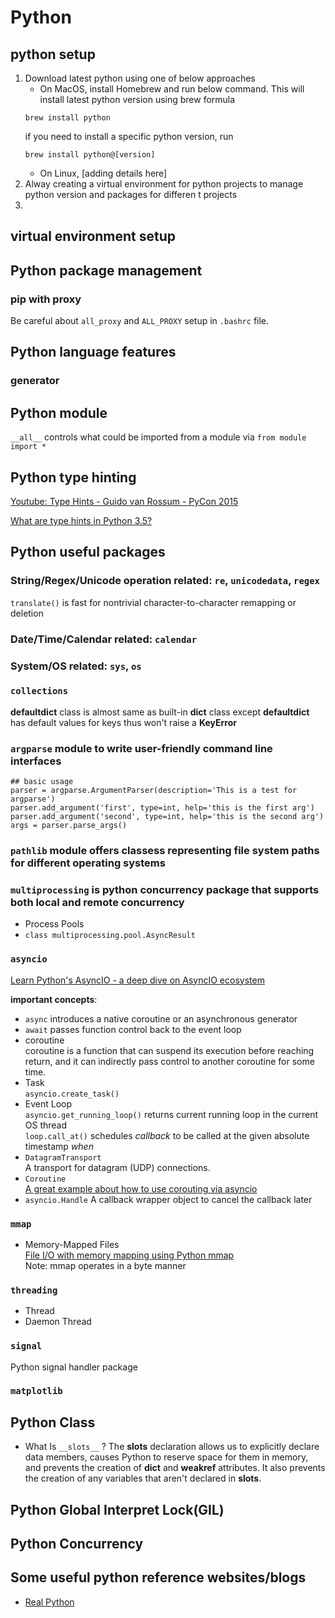 # Python

## python setup
1. Download latest python using one of below approaches
    - On MacOS, install Homebrew and run below command. This will install latest python version using brew formula
    ```
    brew install python
    ```
    if you need to install a specific python version, run
    ```
    brew install python@[version]
    ```
    - On Linux, [adding details here]
2. Alway creating a virtual environment for python projects to manage python version and packages for differen t projects
3.  

## virtual environment setup

## Python package management
### pip with proxy
Be careful about `all_proxy` and `ALL_PROXY` setup in `.bashrc` file.

## Python language features
### generator

## Python module 
`__all__` controls what could be imported from a module via `from module import *`

## Python type hinting
[Youtube: Type Hints - Guido van Rossum - PyCon 2015](https://www.youtube.com/watch?v=2wDvzy6Hgxg)

[What are type hints in Python 3.5?](https://stackoverflow.com/questions/32557920/what-are-type-hints-in-python-3-5/32558710#32558710)

## Python useful packages
### String/Regex/Unicode operation related: `re`, `unicodedata`, `regex`
`translate()` is fast for nontrivial character-to-character remapping or deletion

### Date/Time/Calendar related: `calendar`
### System/OS related: `sys`, `os`

### `collections`
__defaultdict__ class is almost same as built-in __dict__ class except __defaultdict__ has default values for keys thus won't raise a __KeyError__

### `argparse` module to write user-friendly command line interfaces

```
## basic usage
parser = argparse.ArgumentParser(description='This is a test for argparse')
parser.add_argument('first', type=int, help='this is the first arg')
parser.add_argument('second', type=int, help='this is the second arg')
args = parser.parse_args()
```

### `pathlib` module offers classess representing file system paths for different operating systems

### `multiprocessing` is python concurrency package that supports both local and remote concurrency 

* Process Pools
* `class multiprocessing.pool.AsyncResult`

### `asyncio` 
[Learn Python's AsyncIO - a deep dive on AsyncIO ecosystem](https://www.youtube.com/playlist?list=PLhNSoGM2ik6SIkVGXWBwerucXjgP1rHmB)  

__important concepts__:  
* `async` introduces a native coroutine or an asynchronous generator
* `await` passes function control back to the event loop
* coroutine  
 coroutine is a function that can suspend its execution before reaching return, and it can indirectly pass control to another coroutine for some time.
* Task  
`asyncio.create_task()`  
* Event Loop  
`asyncio.get_running_loop()` returns current running loop in the current OS thread  
`loop.call_at()` schedules _callback_ to be called at the given absolute timestamp _when_
* `DatagramTransport`  
A transport for datagram (UDP) connections.
* `Coroutine`  
[A great example about how to use corouting via asyncio](https://docs.python.org/3/library/asyncio-task.html#coroutine)
* `asyncio.Handle`
A callback wrapper object to cancel the callback later

### `mmap`
* Memory-Mapped Files  
[File I/O with memory mapping using Python mmap](https://www.youtube.com/watch?v=ky1n6luzL3Y)  
Note: mmap operates in a byte manner  

### `threading`
* Thread  
* Daemon Thread

### `signal`
Python signal handler package

### `matplotlib`

## Python Class
* What Is `__slots__` ? The __slots__ declaration allows us to explicitly declare data members, causes Python to reserve space for them in memory, and prevents the creation of __dict__ and __weakref__ attributes. It also prevents the creation of any variables that aren't declared in __slots__.

## Python Global Interpret Lock(GIL)

## Python Concurrency

## Some useful python reference websites/blogs
* [Real Python](https://realpython.com/)


